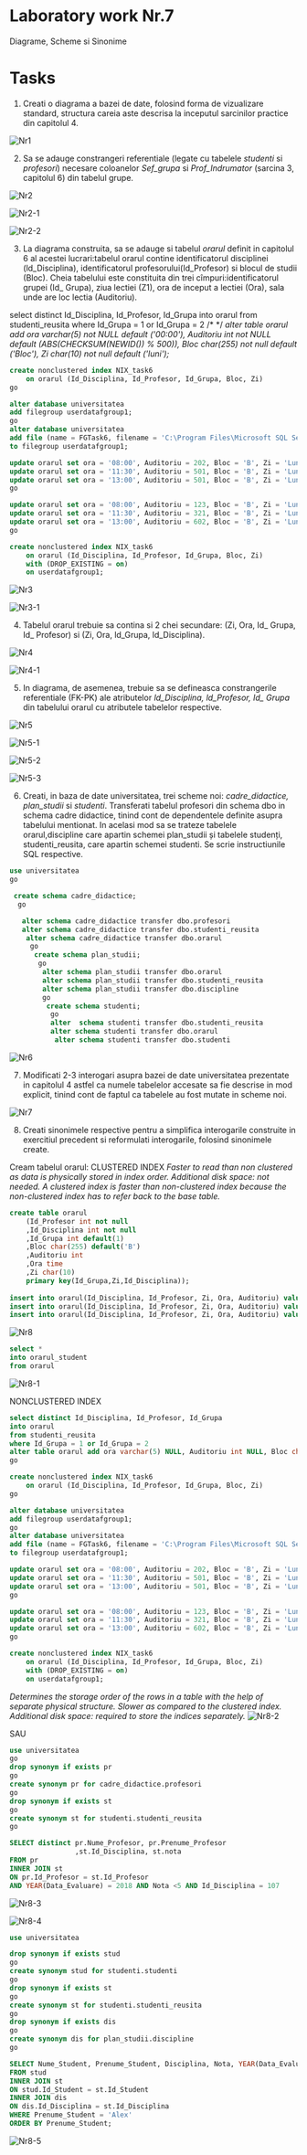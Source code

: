 # Laboratory work Nr.7
Diagrame, Scheme si Sinonime

Tasks
======

1. Creati o diagrama a bazei de date, folosind forma de vizualizare standard, structura careia aste descrisa la inceputul sarcinilor practice din capitolul 4.

![Nr1](https://github.com/KatyaFAF172/BD/blob/master/Laboratory-work-7/image/Nr1.png)



2. Sa se adauge constrangeri referentiale (legate cu tabelele *studenti* si *profesori*) necesare coloanelor *Sef_grupa* si *Prof_Indrumator* (sarcina 3, capitolul 6) din tabelul grupe.


![Nr2](https://github.com/KatyaFAF172/BD/blob/master/Laboratory-work-7/image/Nr2.png)

![Nr2-1](https://github.com/KatyaFAF172/BD/blob/master/Laboratory-work-7/image/Nr2-1.png)

![Nr2-2](https://github.com/KatyaFAF172/BD/blob/master/Laboratory-work-7/image/Nr2-2.png)



3. La diagrama construita, sa se adauge si tabelul *orarul* definit in capitolul 6 al acestei lucrari:tabelul orarul contine identificatorul disciplinei (ld_Disciplina), identificatorul profesorului(Id_Profesor) si blocul de studii (Bloc). Cheia tabelului este constituita din trei cîmpuri:identificatorul grupei (Id_ Grupa), ziua lectiei (Z1), ora de inceput a lectiei (Ora), sala unde are loc lectia (Auditoriu).

select distinct Id_Disciplina, Id_Profesor, Id_Grupa
into orarul
from studenti_reusita
where Id_Grupa = 1 or Id_Grupa = 2 
/*   */
*alter table orarul add ora varchar(5) not NULL default ('00:00'), Auditoriu int not NULL default (ABS(CHECKSUM(NEWID()) % 500)), Bloc char(255) not null default ('Bloc'), Zi char(10) not null default ('luni');*

```sql
create nonclustered index NIX_task6  
    on orarul (Id_Disciplina, Id_Profesor, Id_Grupa, Bloc, Zi)  
go

alter database universitatea
add filegroup userdatafgroup1;
go
alter database universitatea
add file (name = FGTask6, filename = 'C:\Program Files\Microsoft SQL Server\MSSQL14.MSSQLSERVER\MSSQL\DATA\FGTask6.ndf')
to filegroup userdatafgroup1;

update orarul set ora = '08:00', Auditoriu = 202, Bloc = 'B', Zi = 'Luni' where Id_Disciplina = 107 and Id_Grupa = 1;
update orarul set ora = '11:30', Auditoriu = 501, Bloc = 'B', Zi = 'Luni' where Id_Disciplina = 108 and Id_Grupa = 1;
update orarul set ora = '13:00', Auditoriu = 501, Bloc = 'B', Zi = 'Luni' where Id_Disciplina = 119 and Id_Grupa = 1;
go

update orarul set ora = '08:00', Auditoriu = 123, Bloc = 'B', Zi = 'Luni' where Id_Disciplina = 108 and Id_Grupa = 2;
update orarul set ora = '11:30', Auditoriu = 321, Bloc = 'B', Zi = 'Luni' where Id_Disciplina = 120 and Id_Grupa = 2;
update orarul set ora = '13:00', Auditoriu = 602, Bloc = 'B', Zi = 'Luni' where Id_Disciplina = 107 and Id_Grupa = 2;
go

create nonclustered index NIX_task6  
    on orarul (Id_Disciplina, Id_Profesor, Id_Grupa, Bloc, Zi)  
    with (DROP_EXISTING = on)  
    on userdatafgroup1; 

```

![Nr3](https://github.com/KatyaFAF172/BD/blob/master/Laboratory-work-7/image/Nr3.png)


![Nr3-1](https://github.com/KatyaFAF172/BD/blob/master/Laboratory-work-7/image/Nr3-1.PNG)



4. Tabelul orarul trebuie sa contina si 2 chei secundare: (Zi, Ora, Id_ Grupa, Id_ Profesor) si (Zi, Ora, ld_Grupa, ld_Disciplina).


![Nr4](https://github.com/KatyaFAF172/BD/blob/master/Laboratory-work-7/image/Nr4.PNG)

![Nr4-1](https://github.com/KatyaFAF172/BD/blob/master/Laboratory-work-7/image/Nr4-1.PNG)


5. In diagrama, de asemenea, trebuie sa se defineasca constrangerile referentiale (FK-PK) ale atributelor *ld_Disciplina, ld_Profesor, Id_ Grupa* din tabelului orarul cu atributele tabelelor respective.


![Nr5](https://github.com/KatyaFAF172/BD/blob/master/Laboratory-work-7/image/Nr5.PNG)

![Nr5-1](https://github.com/KatyaFAF172/BD/blob/master/Laboratory-work-7/image/Nr5-1.PNG)

![Nr5-2](https://github.com/KatyaFAF172/BD/blob/master/Laboratory-work-7/image/Nr5-2.PNG)

![Nr5-3](https://github.com/KatyaFAF172/BD/blob/master/Laboratory-work-7/image/Nr5-3.PNG)


6. Creati, in baza de date universitatea, trei scheme noi: *cadre_didactice, plan_studii* si *studenti*. Transferati tabelul profesori din schema dbo in schema cadre didactice, tinind cont de dependentele definite asupra tabelului mentionat. In acelasi mod sa se trateze tabelele orarul,discipline care apartin schemei plan_studii și tabelele studenți, studenti_reusita, care apartin schemei studenti. Se scrie instructiunile SQL respective.


```sql
use universitatea 
go

 create schema cadre_didactice;
  go

   alter schema cadre_didactice transfer dbo.profesori 
   alter schema cadre_didactice transfer dbo.studenti_reusita
    alter schema cadre_didactice transfer dbo.orarul
	 go
	  create schema plan_studii;
	   go
	    alter schema plan_studii transfer dbo.orarul 
		alter schema plan_studii transfer dbo.studenti_reusita 
		alter schema plan_studii transfer dbo.discipline 
		go
		 create schema studenti;
		  go 
          alter  schema studenti transfer dbo.studenti_reusita 
		  alter schema studenti transfer dbo.orarul
		   alter schema studenti transfer dbo.studenti
```

![Nr6](https://github.com/KatyaFAF172/BD/blob/master/Laboratory-work-7/image/Nr6.PNG)


7. Modificati 2-3 interogari asupra bazei de date universitatea prezentate in capitolul 4 astfel ca numele tabelelor accesate sa fie descrise in mod explicit, tinind cont de faptul ca tabelele au fost mutate in scheme noi.



![Nr7](https://github.com/KatyaFAF172/BD/blob/master/Laboratory-work-7/image/Nr7.PNG)


8. Creati sinonimele respective pentru a simplifica interogarile construite in exercitiul precedent si reformulati interogarile, folosind sinonimele create.



Cream tabelul orarul:
CLUSTERED INDEX
*Faster to read than non clustered as data is physically stored in index order.*
*Additional disk space: not needed.*
*A clustered index is faster than non-clustered index because the non-clustered index has to refer back to the base table.*

```sql
create table orarul
	(Id_Profesor int not null
	,Id_Disciplina int not null
	,Id_Grupa int default(1)
	,Bloc char(255) default('B')
	,Auditoriu int
	,Ora time
	,Zi char(10) 
	primary key(Id_Grupa,Zi,Id_Disciplina));
	
insert into orarul(Id_Disciplina, Id_Profesor, Zi, Ora, Auditoriu) values(107, 101, 'Luni', '08:00', 202)
insert into orarul(Id_Disciplina, Id_Profesor, Zi, Ora, Auditoriu) values(108, 101, 'Luni', '11:30', 501)
insert into orarul(Id_Disciplina, Id_Profesor, Zi, Ora, Auditoriu) values(119, 117, 'Luni', '13:00', 501)
```
![Nr8](https://github.com/KatyaFAF172/BD/blob/master/Laboratory-work-7/image/Nr8.PNG)



```sql
select *
into orarul_student
from orarul
```
![Nr8-1](https://github.com/KatyaFAF172/BD/blob/master/Laboratory-work-7/image/Nr8-1.PNG)

NONCLUSTERED INDEX
```sql
select distinct Id_Disciplina, Id_Profesor, Id_Grupa
into orarul
from studenti_reusita
where Id_Grupa = 1 or Id_Grupa = 2 
alter table orarul add ora varchar(5) NULL, Auditoriu int NULL, Bloc char(255), Zi char(10);
go

create nonclustered index NIX_task6  
    on orarul (Id_Disciplina, Id_Profesor, Id_Grupa, Bloc, Zi)  
go

alter database universitatea
add filegroup userdatafgroup1;
go
alter database universitatea
add file (name = FGTask6, filename = 'C:\Program Files\Microsoft SQL Server\MSSQL14.MSSQLSERVER\MSSQL\DATA\FGTask6.ndf')
to filegroup userdatafgroup1;

update orarul set ora = '08:00', Auditoriu = 202, Bloc = 'B', Zi = 'Luni' where Id_Disciplina = 107 and Id_Grupa = 1;
update orarul set ora = '11:30', Auditoriu = 501, Bloc = 'B', Zi = 'Luni' where Id_Disciplina = 108 and Id_Grupa = 1;
update orarul set ora = '13:00', Auditoriu = 501, Bloc = 'B', Zi = 'Luni' where Id_Disciplina = 119 and Id_Grupa = 1;
go

update orarul set ora = '08:00', Auditoriu = 123, Bloc = 'B', Zi = 'Luni' where Id_Disciplina = 108 and Id_Grupa = 2;
update orarul set ora = '11:30', Auditoriu = 321, Bloc = 'B', Zi = 'Luni' where Id_Disciplina = 120 and Id_Grupa = 2;
update orarul set ora = '13:00', Auditoriu = 602, Bloc = 'B', Zi = 'Luni' where Id_Disciplina = 107 and Id_Grupa = 2;
go

create nonclustered index NIX_task6  
    on orarul (Id_Disciplina, Id_Profesor, Id_Grupa, Bloc, Zi)  
    with (DROP_EXISTING = on)  
    on userdatafgroup1; 
```
*Determines the storage order of the rows in a table with the help of separate physical structure. Slower as compared to the clustered index. Additional disk space: required to store the indices separately.*
![Nr8-2](https://github.com/KatyaFAF172/BD/blob/master/Laboratory-work-7/image/Nr8-2.png)


SAU

```sql
use universitatea
go
drop synonym if exists pr
go
create synonym pr for cadre_didactice.profesori
go
drop synonym if exists st
go
create synonym st for studenti.studenti_reusita
go

SELECT distinct pr.Nume_Profesor, pr.Prenume_Profesor
				,st.Id_Disciplina, st.nota
FROM pr
INNER JOIN st 
ON pr.Id_Profesor = st.Id_Profesor 
AND YEAR(Data_Evaluare) = 2018 AND Nota <5 AND Id_Disciplina = 107
```

![Nr8-3](https://github.com/KatyaFAF172/BD/blob/master/Laboratory-work-7/image/Nr8-3.png)

![Nr8-4](https://github.com/KatyaFAF172/BD/blob/master/Laboratory-work-7/image/Nr8-4.png)


```sql
use universitatea

drop synonym if exists stud
go
create synonym stud for studenti.studenti
go
drop synonym if exists st
go
create synonym st for studenti.studenti_reusita
go
drop synonym if exists dis
go
create synonym dis for plan_studii.discipline
go

SELECT Nume_Student, Prenume_Student, Disciplina, Nota, YEAR(Data_Evaluare) AS Year
FROM stud 
INNER JOIN st
ON stud.Id_Student = st.Id_Student 
INNER JOIN dis
ON dis.Id_Disciplina = st.Id_Disciplina
WHERE Prenume_Student = 'Alex' 
ORDER BY Prenume_Student;
```

![Nr8-5](https://github.com/KatyaFAF172/BD/blob/master/Laboratory-work-7/image/Nr8-5.png)
